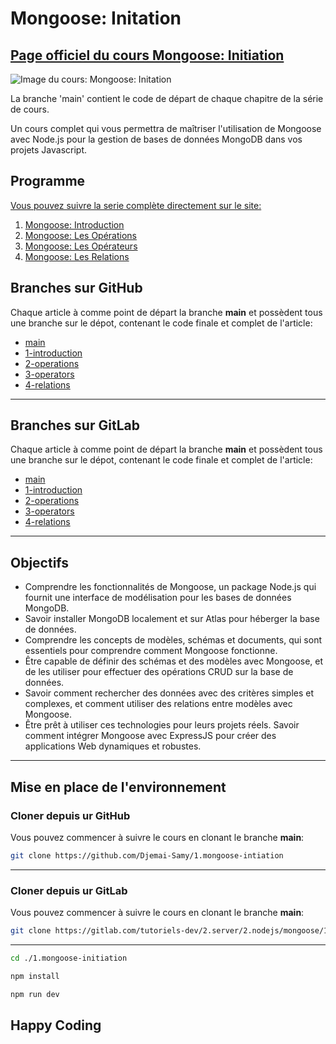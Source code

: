 # Mongoose: Initation

## [Page officiel du cours Mongoose: Initiation](https://djemai-samy.com/posts/0.mongoose-initiation)

![Image du cours: Mongoose: Initation](https://djemai-samy.com/blog/2.programmation/2.server/2.nodejs/mongoose/0.mongoose-initiation/0.expressjs-initiation.png)

La branche 'main' contient le code de départ de chaque chapitre de la série de cours.

Un cours complet qui vous permettra de maîtriser l'utilisation de Mongoose avec Node.js pour la gestion de bases de données MongoDB dans vos projets Javascript.

## Programme

[Vous pouvez suivre la serie complète directement sur le site:](https://djemai-samy.com/posts/0.expressjs-initiation)

1. [Mongoose: Introduction](https://djemai-samy.com/posts/1.mongoose-introduction.article)
2. [Mongoose: Les Opérations](https://djemai-samy.com/posts/2.mongoose-operations.article)
3. [Mongoose: Les Opérateurs](https://djemai-samy.com/posts/3.react-operators.article)
4. [Mongoose: Les Relations](https://djemai-samy.com/posts/4.react-relations.article)

## Branches sur GitHub

Chaque article à comme point de départ la branche **main** et possèdent tous une branche sur le dépot, contenant le code finale et complet de l'article:

- [main](https://github.com/Djemai-Samy/1.mongoose-intiation)
- [1-introduction](https://github.com/Djemai-Samy/1.mongoose-intiation/tree/1-introduction)
- [2-operations](https://github.com/Djemai-Samy/1.mongoose-intiation/tree/2-operations)
- [3-operators](https://github.com/Djemai-Samy/1.mongoose-intiation/tree/3-operators)
- [4-relations](https://github.com/Djemai-Samy/1.mongoose-intiation/tree/4-relations)

---

## Branches sur GitLab

Chaque article à comme point de départ la branche **main** et possèdent tous une branche sur le dépot, contenant le code finale et complet de l'article:

- [main](https://gitlab.com/tutoriels-dev/2.server/2.nodejs/mongoose/1.mongoose-initiation)
- [1-introduction](https://gitlab.com/tutoriels-dev/2.server/2.nodejs/mongoose/1.mongoose-initiation/-/tree/1-introduction)
- [2-operations](https://gitlab.com/tutoriels-dev/2.server/2.nodejs/mongoose/1.mongoose-initiation/-/tree/2-operations)
- [3-operators](https://gitlab.com/tutoriels-dev/2.server/2.nodejs/mongoose/1.mongoose-initiation/-/tree/3-operators)
- [4-relations](https://gitlab.com/tutoriels-dev/2.server/2.nodejs/mongoose/1.mongoose-initiation/-/tree/4-relations)

---

## Objectifs

- Comprendre les fonctionnalités de Mongoose, un package Node.js qui fournit une interface de modélisation pour les bases de données MongoDB.
- Savoir installer MongoDB localement et sur Atlas pour héberger la base de données.
- Comprendre les concepts de modèles, schémas et documents, qui sont essentiels pour comprendre comment Mongoose fonctionne.
- Être capable de définir des schémas et des modèles avec Mongoose, et de les utiliser pour effectuer des opérations CRUD sur la base de données.
- Savoir comment rechercher des données avec des critères simples et complexes, et comment utiliser des relations entre modèles avec Mongoose.
- Être prêt à utiliser ces technologies pour leurs projets réels. Savoir comment intégrer Mongoose avec ExpressJS pour créer des applications Web dynamiques et robustes.

---

## Mise en place de l'environnement

### Cloner depuis ur GitHub

Vous pouvez commencer à suivre le cours en clonant le branche **main**:

```bash
git clone https://github.com/Djemai-Samy/1.mongoose-intiation
```

---

### Cloner depuis ur GitLab

Vous pouvez commencer à suivre le cours en clonant le branche **main**:

```bash
git clone https://gitlab.com/tutoriels-dev/2.server/2.nodejs/mongoose/1.mongoose-initiation
```

---

```bash
cd ./1.mongoose-initiation
```

```bash
npm install
```

```bash
npm run dev
```

## Happy Coding
